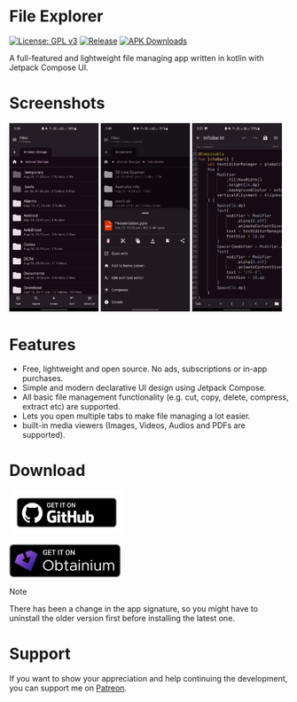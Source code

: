 # File Explorer
[![License: GPL v3](https://img.shields.io/badge/License-GPLv3-blue.svg)](https://www.gnu.org/licenses/gpl-3.0)  [![Release](https://img.shields.io/github/v/release/Raival-e/File-Explorer-Compose?label=Release)](https://github.com/Raival-e/File-Explorer-Compose/releases)  [![APK Downloads](https://img.shields.io/github/downloads/Raival-e/File-Explorer-Compose/total.svg?label=APK%20Downloads)](https://github.com/Raival-e/File-Explorer-Compose/releases)

A full-featured and lightweight file managing app written in kotlin with Jetpack Compose UI.

# Screenshots
<div style="overflow: hidden">
<img src="/assets/home_screen.png" width="32%" /> <img src="/assets/options_dialog.png" width="32%" /> <img src="/assets/text_editor.png" width="32%" />
</div>


# Features
- Free, lightweight and open source. No ads, subscriptions or in-app purchases.
- Simple and modern declarative UI design using Jetpack Compose.
- All basic file management functionality (e.g. cut, copy, delete, compress, extract etc) are supported.
- Lets you open multiple tabs to make file managing a lot easier.
- built-in media viewers (Images, Videos, Audios and PDFs are supported).


# Download
<a href='https://github.com/Raival-e/File-Explorer-Compose/releases'><img alt='Get it on GitHub' height="80" src='assets/badge_github.png'/></a>

<a href='https://apps.obtainium.imranr.dev/redirect?r=obtainium://app/%7B%22id%22%3A%22com.raival.compose.file.explorer%22%2C%22url%22%3A%22https%3A%2F%2Fgithub.com%2FRaival-e%2FFile-Explorer-Compose%22%2C%22author%22%3A%22Raival-e%22%2C%22name%22%3A%22File%20Explorer%22%2C%22preferredApkIndex%22%3A0%2C%22additionalSettings%22%3A%22%7B%5C%22includePrereleases%5C%22%3Afalse%2C%5C%22fallbackToOlderReleases%5C%22%3Atrue%2C%5C%22filterReleaseTitlesByRegEx%5C%22%3A%5C%22%5C%22%2C%5C%22filterReleaseNotesByRegEx%5C%22%3A%5C%22%5C%22%2C%5C%22verifyLatestTag%5C%22%3Afalse%2C%5C%22dontSortReleasesList%5C%22%3Afalse%2C%5C%22useLatestAssetDateAsReleaseDate%5C%22%3Afalse%2C%5C%22releaseTitleAsVersion%5C%22%3Afalse%2C%5C%22trackOnly%5C%22%3Afalse%2C%5C%22versionExtractionRegEx%5C%22%3A%5C%22%5C%22%2C%5C%22matchGroupToUse%5C%22%3A%5C%22%5C%22%2C%5C%22versionDetection%5C%22%3Atrue%2C%5C%22releaseDateAsVersion%5C%22%3Afalse%2C%5C%22useVersionCodeAsOSVersion%5C%22%3Afalse%2C%5C%22apkFilterRegEx%5C%22%3A%5C%22%5C%22%2C%5C%22invertAPKFilter%5C%22%3Afalse%2C%5C%22autoApkFilterByArch%5C%22%3Atrue%2C%5C%22appName%5C%22%3A%5C%22%5C%22%2C%5C%22shizukuPretendToBeGooglePlay%5C%22%3Afalse%2C%5C%22allowInsecure%5C%22%3Afalse%2C%5C%22exemptFromBackgroundUpdates%5C%22%3Afalse%2C%5C%22skipUpdateNotifications%5C%22%3Afalse%2C%5C%22about%5C%22%3A%5C%22%5C%22%7D%22%2C%22overrideSource%22%3Anull%7D'><img alt='Get it on GitHub' height="60" src='assets/badge_obtainium.png'/></a>
> [!NOTE]
> There has been a change in the app signature, so you might have to uninstall the older version first before installing the latest one.


# Support
If you want to show your appreciation and help continuing the development, you can support me on [Patreon](https://patreon.com/Raival?utm_medium=unknown&utm_source=join_link&utm_campaign=creatorshare_creator&utm_content=copyLink).
